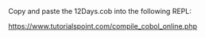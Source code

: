 Copy and paste the 12Days.cob into the following REPL:

https://www.tutorialspoint.com/compile_cobol_online.php

